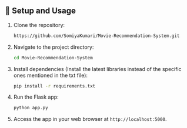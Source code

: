 ## :wrench: Setup and Usage

1. Clone the repository:
   ```sh
   https://github.com/SomiyaKumari/Movie-Recommendation-System.git
   ```

2. Navigate to the project directory:
   ```sh
   cd Movie-Recommendation-System
   ```

3. Install dependencies (Install the latest libraries instead of the specific ones mentioned in the txt file):
   ```sh
   pip install -r requirements.txt
   ```

4. Run the Flask app:
   ```sh
   python app.py
   ```

5. Access the app in your web browser at `http://localhost:5000`.
